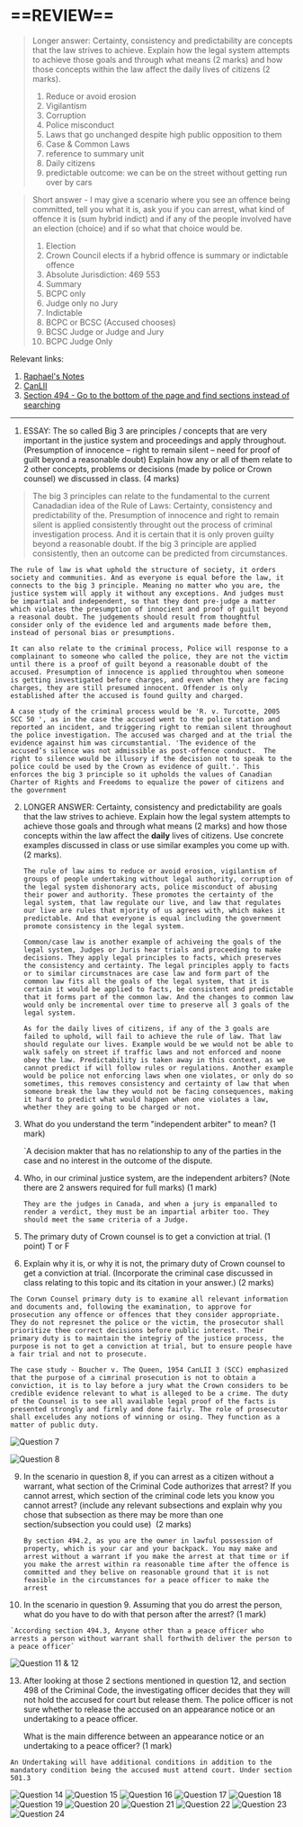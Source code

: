 # ==REVIEW==

> Longer answer: Certainty, consistency and predictability are concepts that the law strives to achieve. Explain how the legal system attempts to achieve those goals and through what means (2 marks) and how those concepts within the law affect the daily lives of citizens (2 marks).
> 
> 1.  Reduce or avoid erosion
> 	1.  Vigilantism
> 	2. Corruption
> 	3. Police misconduct
> 	4. Laws that go unchanged despite high public opposition to them 
> 2. Case & Common Laws
> 	1. reference to summary unit 
> 3. Daily citizens
> 	1. predictable outcome: we can be on the street without getting run over by cars 

> Short answer - I may give a scenario where you see an offence being committed, tell you what it is, ask you if you can arrest, what kind of offence it is (sum hybrid indict) and if any of the people involved have an election (choice) and if so what that choice would be.
> 
> 1. Election
> 	1. Crown Council elects if a hybrid offence is summary or indictable offence
> 	2. Absolute Jurisdiction: 469 553
> 2. Summary 
> 	1. BCPC only
> 	2. Judge only no Jury
> 3. Indictable
> 	1. BCPC or BCSC (Accused chooses)
> 	2. BCSC Judge or Judge and Jury
> 	3. BCPC Judge Only

Relevant links: 
1. [Raphael's Notes](https://app.milanote.com/1V9mT010QHMV0w/midterm?p=cyGO6e7SEte)
2. [CanLII](https://www.canlii.org/)
3. [Section 494 - Go to the bottom of the page and find sections instead of searching](https://laws-lois.justice.gc.ca/eng/acts/C-46/page-86.html#docCont)

---

1. ESSAY: The so called Big 3 are principles / concepts that are very important in the justice system and proceedings and apply throughout. (Presumption of innocence – right to remain silent – need for proof of guilt beyond a reasonable doubt) Explain how any or all of them relate to 2 other concepts, problems or decisions (made by police or Crown counsel) we discussed in class. (4 marks)

>The big 3 principles can relate to the fundamental to the current Canadadian idea of the Rule of Laws: Certainty, consistency and predictability of the. Presumption of innocence and right to remain silent is applied consistently throught out the process of criminal investigation process. And it is certain that it is only proven guilty beyond a reasonable doubt. If the big 3 principle are applied consistently, then an outcome can be predicted from circumstances. 

	The rule of law is what uphold the structure of society, it orders society and communities. And as everyone is equal before the law, it connects to the big 3 principle. Meaning no matter who you are, the justice system will apply it without any exceptions. And judges must be impartial and independent, so that they dont pre-judge a matter which violates the presumption of innocient and proof of guilt beyond a reasonal doubt. The judgements should result from thoughtful consider only of the evidence led and arguments made before them, instead of personal bias or presumptions.
	
	It can also relate to the criminal process, Police will response to a complainant to someone who called the police, they are not the victim until there is a proof of guilt beyond a reasonable doubt of the accused. Presumption of innocence is applied throughtou when someone is getting investigated before charges, and even when they are facing charges, they are still presumed innocent. Offender is only established after the accused is found guilty and charged.
	
	A case study of the criminal process would be 'R. v. Turcotte, 2005 SCC 50 ', as in the case the accused went to the police station and reported an incident, and triggering right to remian silent throughout the police investigation. The accused was charged and at the trial the evidence against him was circumstantial. 'The evidence of the accused’s silence was not admissible as post‑offence conduct.  The right to silence would be illusory if the decision not to speak to the police could be used by the Crown as evidence of guilt.'. This enforces the big 3 principle so it upholds the values of Canadian Charter of Rights and Freedoms to equalize the power of citizens and the government

 2. LONGER ANSWER: Certainty, consistency and predictability are goals that the law strives to achieve. Explain how the legal system attempts to achieve those goals and through what means (2 marks) and how those concepts within the law affect the **daily** lives of citizens. Use concrete examples discussed in class or use similar examples you come up with. (2 marks).
	
	```
	The rule of law aims to reduce or avoid erosion, vigilantism of groups of people undertaking without legal authority, corruption of the legal system dishonorary acts, police misconduct of abusing their power and authority. These promotes the certainty of the legal system, that law regulate our live, and law that regulates our live are rules that mjority of us agrees with, which makes it predictable. And that everyone is equal including the government promote consistency in the legal system.
	
	Common/case law is another example of achiveing the goals of the legal system, Judges or Juris hear trials and proceeding to make decisions. They apply legal principles to facts, which preserves the consistency and certainty. The legal principles apply to facts or to similar circumstnaces are case law and form part of the common law fits all the goals of the legal system, that it is certain it would be applied to facts, be consistent and predictable that it forms part of the common law. And the changes to common law would only be incremental over time to preserve all 3 goals of the legal system.
	
	As for the daily lives of citizens, if any of the 3 goals are failed to uphold, will fail to achieve the rule of law. That law should regulate our lives. Example would be we would not be able to walk safely on street if traffic laws and not enforced and noone obey the law. Predictability is taken away in this context, as we cannot predict if will follow rules or regulations. Another example would be police not enforcing laws when one violates, or only do so sometimes, this removes consistency and certainty of law that when someone break the law they would not be facing consequences, making it hard to predict what would happen when one violates a law, whether they are going to be charged or not.
	```
	
3. What do you understand the term "independent arbiter" to mean? (1 mark)
   
	`A decision makter that has no relationship to any of the parties in the case and no interest in the outcome of the dispute. 

4. Who, in our criminal justice system, are the independent arbiters? (Note there are 2 answers required for full marks) (1 mark)

 	`They are the judges in Canada, and when a jury is empanalled to render a verdict, they must be an impartial arbiter too. They should meet the same criteria of a Judge.`

4. The primary duty of Crown counsel is to get a conviction at trial. (1 point) T or F

5. Explain why it is, or why it is not, the primary duty of Crown counsel to get a conviction at trial. (Incorporate the criminal case discussed in class relating to this topic and its citation in your answer.) (2 marks)

 ```
The Corwn Counsel primary duty is to examine all relevant information and documents and, following the examination, to approve for prosecution any offence or offences that they consider appropriate. They do not represnet the police or the victim, the prosecutor shall prioritize thee correct decisions before public interest. Their primary duty is to maintain the integriy of the justice process, the purpose is not to get a conviction at trial, but to ensure people have a fair trial and not to prosecute.
 
The case study - Boucher v. The Queen, 1954 CanLII 3 (SCC) emphasized that the purpose of a cimrinal prosecution is not to obtain a conviction, it is to lay before a jury what the Crown considers to be credible evidence relevant to what is alleged to be a crime. The duty of the Counsel is to see all available legal proof of the facts is presented strongly and firmly and done fairly. The role of prosecutor shall exceludes any notions of winning or osing. They function as a matter of public duty.
 ```

![Question 7](./images/Pasted%20image%2020251017140905.png)

![Question 8](./images/Pasted%20image%2020251017140919.png)

 9. In the scenario in question 8, if you can arrest as a citizen without a warrant, what section of the Criminal Code authorizes that arrest? If you cannot arrest, which section of the criminal code lets you know you cannot arrest? (include any relevant subsections and explain why you chose that subsection as there may be more than one section/subsection you could use)  (2 marks)
 
	`By section 494.2, as you are the owner in lawful possession of property, which is your car and your backpack. You may make and arrest without a warrant if you make the arrest at that time or if you make the arrest within ra reasonable time after the offence is committed and they belive on reasonable ground that it is not feasible in the circumstances for a peace officer to make the arrest`

 10. In the scenario in question 9. Assuming that you do arrest the person, what do you have to do with that person after the arrest? (1 mark)
 
 	`According section 494.3, Anyone other than a peace officer who arrests a person without warrant shall forthwith deliver the person to a peace officer`

![Question 11 & 12](./images/Pasted%20image%2020251017141015.png)

 13. After looking at those 2 sections mentioned in question 12, and section 498 of the Criminal Code, the investigating officer decides that they will not hold the accused for court but release them. The police officer is not sure whether to release the accused on an appearance notice or an undertaking to a peace officer.
     
	 What is the main difference between an appearance notice or an undertaking to a peace officer? (1 mark)
 
 `An Undertaking will have additional conditions in addition to the mandatory condition being the accused must attend court. Under section 501.3`

![Question 14](./images/Pasted%20image%2020251017141119.png)
![Question 15](./images/Pasted%20image%2020251017141124.png)
![Question 16](./images/Pasted%20image%2020251017141130.png)
![Question 17](./images/Pasted%20image%2020251017141139.png)
![Question 18](./images/Pasted%20image%2020251017141147.png)
![Question 19](./images/Pasted%20image%2020251017141156.png)
![Question 20](./images/Pasted%20image%2020251017141203.png)
![Question 21](./images/Pasted%20image%2020251017141210.png)
![Question 22](./images/Pasted%20image%2020251017141218.png)
![Question 23](./images/Pasted%20image%2020251017141223.png)
![Question 24](./images/Pasted%20image%2020251017141229.png)
